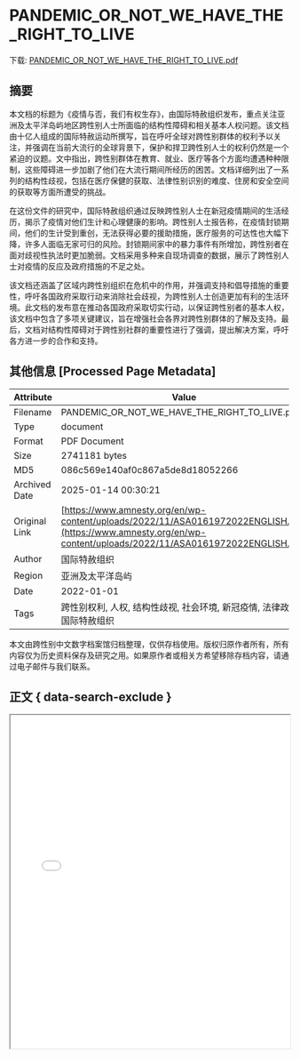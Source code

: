 # PANDEMIC_OR_NOT_WE_HAVE_THE_RIGHT_TO_LIVE

<!-- tcd_download_link -->
下载: <a href="PANDEMIC_OR_NOT_WE_HAVE_THE_RIGHT_TO_LIVE.pdf" download>PANDEMIC_OR_NOT_WE_HAVE_THE_RIGHT_TO_LIVE.pdf</a>
<!-- tcd_download_link_end -->

## 摘要

<!-- tcd_abstract -->
本文档的标题为《疫情与否，我们有权生存》，由国际特赦组织发布，重点关注亚洲及太平洋岛屿地区跨性别人士所面临的结构性障碍和相关基本人权问题。该文档由十亿人组成的国际特赦运动所撰写，旨在呼吁全球对跨性别群体的权利予以关注，并强调在当前大流行的全球背景下，保护和捍卫跨性别人士的权利仍然是一个紧迫的议题。文中指出，跨性别群体在教育、就业、医疗等各个方面均遭遇种种限制，这些障碍进一步加剧了他们在大流行期间所经历的困苦。文档详细列出了一系列的结构性歧视，包括在医疗保健的获取、法律性别识别的难度、住房和安全空间的获取等方面所遭受的挑战。

在这份文件的研究中，国际特赦组织通过反映跨性别人士在新冠疫情期间的生活经历，揭示了疫情对他们生计和心理健康的影响。跨性别人士报告称，在疫情封锁期间，他们的生计受到重创，无法获得必要的援助措施，医疗服务的可达性也大幅下降，许多人面临无家可归的风险。封锁期间家中的暴力事件有所增加，跨性别者在面对歧视性执法时更加脆弱。文档采用多种来自现场调查的数据，展示了跨性别人士对疫情的反应及政府措施的不足之处。

该文档还涵盖了区域内跨性别组织在危机中的作用，并强调支持和倡导措施的重要性，呼吁各国政府采取行动来消除社会歧视，为跨性别人士创造更加有利的生活环境。此文档的发布意在推动各国政府采取切实行动，以保证跨性别者的基本人权，该文档中包含了多项关键建议，旨在增强社会各界对跨性别群体的了解及支持。最后，文档对结构性障碍对于跨性别社群的重要性进行了强调，提出解决方案，呼吁各方进一步的合作和支持。

<!-- tcd_abstract_end -->

## 其他信息 [Processed Page Metadata]

| Attribute       | Value                                  |
|-----------------|----------------------------------------|
| Filename        | PANDEMIC_OR_NOT_WE_HAVE_THE_RIGHT_TO_LIVE.pdf                             |
| Type            | document                                 |
| Format          | PDF Document                               |
| Size            | 2741181 bytes                           |
| MD5             | 086c569e140af0c867a5de8d18052266                                  |
| Archived Date   | 2025-01-14 00:30:21                             |
| Original Link   | [https://www.amnesty.org/en/wp-content/uploads/2022/11/ASA0161972022ENGLISH.pdf](https://www.amnesty.org/en/wp-content/uploads/2022/11/ASA0161972022ENGLISH.pdf)                         |
| Author          | 国际特赦组织                               |
| Region          | 亚洲及太平洋岛屿                               |
| Date            | 2022-01-01                                 |
| Tags            | 跨性别权利, 人权, 结构性歧视, 社会环境, 新冠疫情, 法律政策, 国际特赦组织                                 |

本文由跨性别中文数字档案馆归档整理，仅供存档使用。版权归原作者所有，所有内容仅为历史资料保存及研究之用。如果原作者或相关方希望移除存档内容，请通过电子邮件与我们联系。

## 正文 { data-search-exclude }

<!-- tcd_main_text -->
<iframe src="../PANDEMIC_OR_NOT_WE_HAVE_THE_RIGHT_TO_LIVE.pdf" width="100%" height="600px">
    <p>无法显示PDF，请下载查看。</p>
</iframe>
<!-- tcd_main_text_end -->

